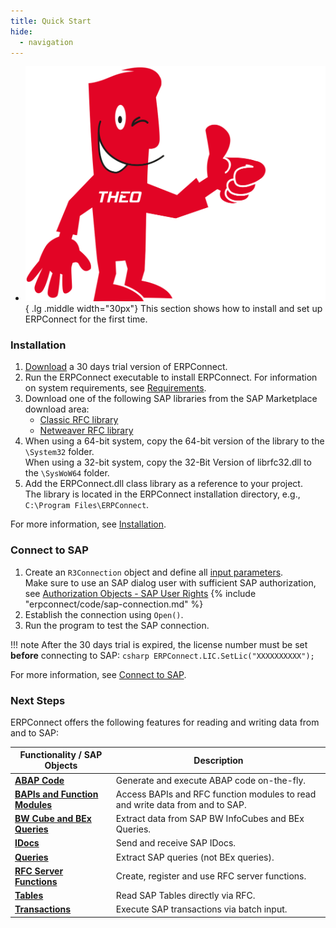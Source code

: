 ```yaml
---
title: Quick Start
hide:
  - navigation
---
```


<div class="grid cards" markdown>

-   ![img](assets/theo-thumbs.png){ .lg .middle width="30px"} This section shows how to install and set up ERPConnect for the first time.

</div>

### Installation

1. [Download](https://theobald-software.com/testversion-herunterladen) a 30 days trial version of ERPConnect.
2. Run the ERPConnect executable to install ERPConnect.
For information on system requirements, see [Requirements](documentation/introduction/requirements.md).
3. Download one of the following SAP libraries from the SAP Marketplace download area: 
	- [Classic RFC library](documentation/introduction/saplibraries.md#client-protocol-rfc-librfc32dll)
	- [Netweaver RFC library](documentation/introduction/saplibraries.md#netweaver-rfc-library)
4. When using a 64-bit system, copy the 64-bit version of the library to the `\System32` folder.<br>
When using a 32-bit system, copy the 32-Bit Version of librfc32.dll to the `\SysWoW64` folder.
5. Add the ERPConnect.dll class library as a reference to your project. <br>
The library is located in the ERPConnect installation directory, e.g., `C:\Program Files\ERPConnect`.

For more information, see [Installation](documentation/introduction/installation.md).

### Connect to SAP

1. Create an `R3Connection` object and define all [input parameters](documentation/sap-connection/log-on-to-sap.md/#input-parameters).<br>
Make sure to use an SAP dialog user with sufficient SAP authorization, see [Authorization Objects - SAP User Rights](samples/authority-objects-sap-user-rights.md)
{% include "erpconnect/code/sap-connection.md" %}
2. Establish the connection using `Open()`.
3. Run the program to test the SAP connection.

!!! note
	After the 30 days trial is expired, the license number must be set **before** connecting to SAP:
	``` csharp
	ERPConnect.LIC.SetLic("XXXXXXXXXX");
	```

For more information, see [Connect to SAP](documentation/sap-connection/log-on-to-sap.md).

### Next Steps

ERPConnect offers the following features for reading and writing data from and to SAP:

|  Functionality / SAP Objects  |  Description   |  
|----------|-------------|
|  [__ABAP Code__](documentation/abap/index.md) | Generate and execute ABAP code on-the-fly. |
|   [__BAPIs and Function Modules__](documentation/bapis-and-function-modules/index.md) | Access BAPIs and RFC function modules to read and write data from and to SAP. |
|   [__BW Cube and BEx Queries__](documentation/bw-cubes-and-bw-queries/index.md) | Extract data from SAP BW InfoCubes and BEx Queries. |
|   [__IDocs__](documentation/idocs/index.md) | Send and receive SAP IDocs. |
|   [__Queries__](documentation/queries/index.md) | Extract SAP queries (not BEx queries). |
|   [__RFC Server Functions__](documentation/rfc-server/index.md) | Create, register and use RFC server functions. |
|   [__Tables__](documentation/table/index.md) | Read SAP Tables directly via RFC. |
|   [__Transactions__](documentation/transactions/index.md) | Execute SAP transactions via batch input. |
